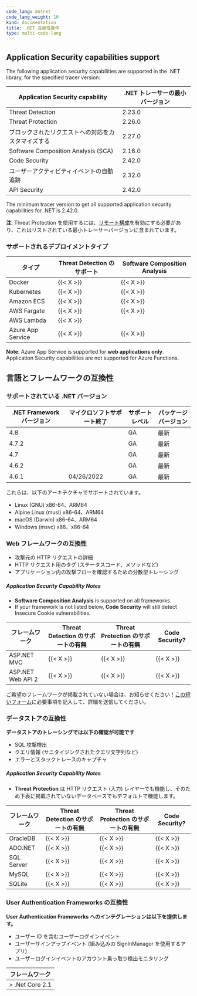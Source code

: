 ```yaml
---
code_lang: dotnet
code_lang_weight: 10
kind: documentation
title: .NET 互換性要件
type: multi-code-lang
---
```


## Application Security capabilities support

The following application security capabilities are supported in the .NET library, for the specified tracer version:

| Application Security capability  | .NET トレーサーの最小バージョン |
| -------------------------------- | ----------------------------|
| Threat Detection | 2.23.0|
| Threat Protection  | 2.26.0|
| ブロックされたリクエストへの対応をカスタマイズする | 2.27.0 |
| Software Composition Analysis (SCA) |  2.16.0  |
| Code Security  | 2.42.0  |
| ユーザーアクティビティイベントの自動追跡 | 2.32.0 |
| API Security | 2.42.0 |

The minimum tracer version to get all supported application security capabilities for .NET is 2.42.0.

**注**: Threat Protection を使用するには、[リモート構成][3]を有効にする必要があり、これはリストされている最小トレーサーバージョンに含まれています。

### サポートされるデプロイメントタイプ
| タイプ              | Threat Detection のサポート | Software Composition Analysis            |
|-------------------|--------------------------|------------------------------------------|
| Docker            | {{< X >}}                | {{< X >}}                                |
| Kubernetes        | {{< X >}}                | {{< X >}}                                |
| Amazon ECS        | {{< X >}}                | {{< X >}}                                |
| AWS Fargate       | {{< X >}}                | {{< X >}}                                |
| AWS Lambda        | {{< X >}}                |                                          |
| Azure App Service | {{< X >}}                | {{< X >}}                                |

**Note**: Azure App Service is supported for **web applications only**. Application Security capabilities are not supported for Azure Functions.

## 言語とフレームワークの互換性

### サポートされている .NET バージョン

| .NET Framework バージョン  | マイクロソフトサポート終了 | サポートレベル                       | パッケージバージョン             |
| ----------------------- | --------------------- | ----------------------------------- | --------------------------- |
| 4.8                     |                       | GA   | 最新                      |
| 4.7.2                   |                       | GA | 最新                      |
| 4.7                     |                       | GA | 最新                      |
| 4.6.2                   |                       | GA | 最新                      |
| 4.6.1                   | 04/26/2022            | GA   | 最新 |


これらは、以下のアーキテクチャでサポートされています。
- Linux (GNU) x86-64、ARM64
- Alpine Linux (musl) x86-64、ARM64
- macOS (Darwin) x86-64、ARM64
- Windows (msvc) x86、x86-64



### Web フレームワークの互換性

- 攻撃元の HTTP リクエストの詳細
- HTTP リクエスト用のタグ (ステータスコード、メソッドなど)
- アプリケーション内の攻撃フローを確認するための分散型トレーシング

##### Application Security Capability Notes
- **Software Composition Analysis** is supported on all frameworks.
- If your framework is not listed below, **Code Security** will still detect Insecure Cookie vulnerabilities.


| フレームワーク                  | Threat Detection のサポートの有無 | Threat Protection のサポートの有無 | Code Security? |
| ----------------------- | --------------- | ---------------------------------------------- | ---------------------------------------------- |
| ASP.NET MVC | {{< X >}}  |{{< X >}}  | {{< X >}} |
| ASP.NET Web API 2 | {{< X >}} | {{< X >}} | {{< X >}}  |

<div class="alert alert-info">ご希望のフレームワークが掲載されていない場合は、お知らせください！<a href="https://forms.gle/gHrxGQMEnAobukfn7">この短いフォーム</a>に必要事項を記入して、詳細を送信してください。</div>

### データストアの互換性

**データストアのトレーシングでは以下の確認が可能です**

- SQL 攻撃検出
- クエリ情報 (サニタイジングされたクエリ文字列など)
- エラーとスタックトレースのキャプチャ

##### Application Security Capability Notes
- **Threat Protection** は HTTP リクエスト (入力) レイヤーでも機能し、そのため下表に掲載されていないデータベースでもデフォルトで機能します。

| フレームワーク         | Threat Detection のサポートの有無    | Threat Protection のサポートの有無 | Code Security? |
|-------------------|-----------------|---------------------|---|
| OracleDB         | {{< X >}} |   {{< X >}}    |{{< X >}}    |
| ADO.NET         | {{< X >}} |   {{< X >}}    |{{< X >}}    |
| SQL Server         | {{< X >}} |   {{< X >}}    |{{< X >}}    |
| MySQL       | {{< X >}} |   {{< X >}}    |{{< X >}}    |
| SQLite         | {{< X >}} |   {{< X >}}    |{{< X >}}    |

### User Authentication Frameworks の互換性

**User Authentication Frameworks へのインテグレーションは以下を提供します。**

- ユーザー ID を含むユーザーログインイベント
- ユーザーサインアップイベント (組み込みの SignInManager を使用するアプリ)
- ユーザーログインイベントのアカウント乗っ取り検出モニタリング

| フレームワーク         |
|-------------------|
| > .Net Core 2.1   |

[1]: /ja/tracing/trace_collection/compatibility/dotnet-core/
[2]: /ja/tracing/trace_collection/compatibility/dotnet-framework/
[3]: /ja/agent/remote_config/#enabling-remote-configuration